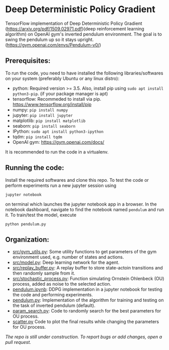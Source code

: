 # Deep Deterministic Policy Gradient
TensorFlow implementation of Deep Deterministic Policy Gradient (https://arxiv.org/pdf/1509.02971.pdf)(deep reinforcement learning algorithm) on OpenAI gym's inverted pendulum environment. The goal is to swing the pendulum up so it stays upright. (https://gym.openai.com/envs/Pendulum-v0/)

## Prerequisites:
To run the code, you need to have installed the following libraries/softwares on your system (preferably Ubuntu or any linux distro):
* python: Required version >= 3.5. Also, install pip using `sudo apt install python3-pip`. (if your package manager is apt)
* tensorflow: Recommeded to install via pip. https://www.tensorflow.org/install/pip
* numpy: `pip install numpy`
* jupyter: `pip install jupyter`
* matplotlib: `pip install matplotlib`
* seaborn: `pip install seaborn`
* IPython: `sudo apt install python3-ipython`
* tqdm: `pip install tqdm` 
* OpenAI gym: https://gym.openai.com/docs/

It is recommended to run the code in a virtualenv.

## Running the code:
Install the required softwares and clone this repo. To test the code or perform experiments run a new jupyter session using
```
jupyter notebook
```
on terminal which launches the jupyter notebook app in a browser. In the notebook dashboard, navigate to find the notebook named `pendulum` and run it.
To train/test the model, execute 
```
python pendulum.py
```

## Organization:
* [src/gym_utils.py](https://github.com/kushagra06/DDPG/tree/master/src/gym_utils.py): 
Some utility functions to get parameters of the gym environment used, e.g. number of states and actions.
* [src/model.py](https://github.com/kushagra06/DDPG/blob/master/src/model.py): Deep learning network for the agent. 
* [src/replay_buffer.py](https://github.com/kushagra06/DDPG/blob/master/src/replay_buffer.py): A replay buffer to store state-actoin transitions and then randomly sample from it.
* [src/stochastic_process.py](https://github.com/kushagra06/DDPG/blob/master/src/stochastic_process.py): Function simulating Ornstein Ohlenbeck (OU) process, added as noise to the selected action. 
* [pendulum.ipynb](https://github.com/kushagra06/DDPG/blob/master/pendulum.ipynb): DDPG implementation in a jupyter notebook for
testing the code and performing experiments. 
* [pendulum.py](https://github.com/kushagra06/SAC/blob/master/softac.py): Implementation of the algorithm for training and testing on the 
task of inverted pendulum (default). 
* [param_search.py](https://github.com/kushagra06/DDPG/blob/master/param_search.py): Code to randomly search for the best parameters for OU process.
* [scatter.py](https://github.com/kushagra06/DDPG/blob/master/scatter.py) Code to plot the final results while changing the parameters for OU process.

*The repo is still under construction. To report bugs or add changes, open a pull request.*
